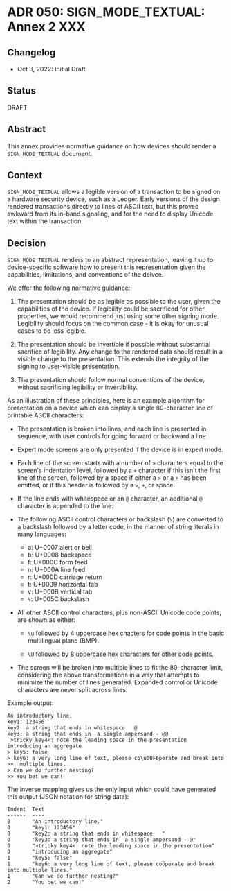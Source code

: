 # ADR 050: SIGN_MODE_TEXTUAL: Annex 2 XXX

## Changelog

- Oct 3, 2022: Initial Draft

## Status

DRAFT

## Abstract

This annex provides normative guidance on how devices should render a
`SIGN_MODE_TEXTUAL` document.

## Context

`SIGN_MODE_TEXTUAL` allows a legible version of a transaction to be signed
on a hardware security device, such as a Ledger. Early versions of the
design rendered transactions directly to lines of ASCII text, but this
proved awkward from its in-band signaling, and for the need to display
Unicode text within the transaction.

## Decision

`SIGN_MODE_TEXTUAL` renders to an abstract representation, leaving it
up to device-specific software how to present this representation given the
capabilities, limitations, and conventions of the deivce.

We offer the following normative guidance:

1. The presentation should be as legible as possible to the user, given
the capabilities of the device. If legibility could be sacrificed for other
properties, we would recommend just using some other signing mode.
Legibility should focus on the common case - it is okay for unusual cases
to be less legible.

2. The presentation should be invertible if possible without substantial
sacrifice of legibility.  Any change to the rendered data should result
in a visible change to the presentation. This extends the integrity of the
signing to user-visible presentation.

3. The presentation should follow normal conventions of the device,
without sacrificing legibility or invertibility.

As an illustration of these principles, here is an example algorithm
for presentation on a device which can display a single 80-character
line of printable ASCII characters:

- The presentation is broken into lines, and each line is presented in
sequence, with user controls for going forward or backward a line.

- Expert mode screens are only presented if the device is in expert mode.

- Each line of the screen starts with a number of `>` characters equal
to the screen's indentation level, followed by a `+` character if this
isn't the first line of the screen, followed by a space if either a
`>` or a `+` has been emitted,
or if this header is followed by a `>`, `+`, or space.

- If the line ends with whitespace or an `@` character, an additional `@`
character is appended to the line.

- The following ASCII control characters or backslash (`\`) are converted
to a backslash followed by a letter code, in the manner of string literals
in many languages:

    - a: U+0007 alert or bell
    - b: U+0008 backspace
    - f: U+000C form feed
    - n: U+000A line feed
    - r: U+000D carriage return
    - t: U+0009 horizontal tab
    - v: U+000B vertical tab
    - `\`: U+005C backslash

- All other ASCII control characters, plus non-ASCII Unicode code points,
are shown as either:

    - `\u` followed by 4 uppercase hex chacters for code points
    in the basic multilingual plane (BMP).

    - `\U` followed by 8 uppercase hex characters for other code points.

- The screen will be broken into multiple lines to fit the 80-character
limit, considering the above transformations in a way that attempts to
minimize the number of lines generated. Expanded control or Unicode characters
are never split across lines.

Example output:

```
An introductory line.
key1: 123456
key2: a string that ends in whitespace   @
key3: a string that ends in  a single ampersand - @@
 >tricky key4<: note the leading space in the presentation
introducing an aggregate
> key5: false
> key6: a very long line of text, please co\u00F6perate and break into
>+  multiple lines.
> Can we do further nesting?
>> You bet we can!
```

The inverse mapping gives us the only input which could have
generated this output (JSON notation for string data):

```
Indent  Text
------  ----
0       "An introductory line."
0       "key1: 123456"
0       "key2: a string that ends in whitespace   "
0       "key3: a string that ends in  a single ampersand - @"
0       ">tricky key4<: note the leading space in the presentation"
0       "introducing an aggregate"
1       "key5: false"
1       "key6: a very long line of text, please coöperate and break into multiple lines."
1       "Can we do further nesting?"
2       "You bet we can!"
```

